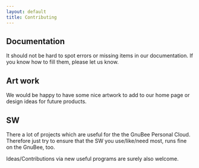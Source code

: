 ```yaml
---
layout: default
title: Contributing
---
```


## Documentation

It should not be hard to spot errors or missing items in our documentation. If you know how to fill them, please let us know.

## Art work

We would be happy to have some nice artwork to add to our home page or design ideas for future products.

## SW

There a lot of projects which are useful for the the GnuBee Personal Cloud. Therefore just try to ensure that the SW you use/like/need most, runs fine on the GnuBee, too.

Ideas/Contributions via new useful programs are surely also welcome.
